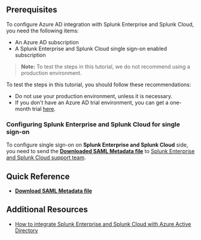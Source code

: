 ## Prerequisites

To configure Azure AD integration with Splunk Enterprise and Splunk Cloud, you need the following items:

- An Azure AD subscription
- A Splunk Enterprise and Splunk Cloud single sign-on enabled subscription

> **Note:**
> To test the steps in this tutorial, we do not recommend using a production environment.

To test the steps in this tutorial, you should follow these recommendations:

- Do not use your production environment, unless it is necessary.
- If you don't have an Azure AD trial environment, you can get a one-month trial [here](https://azure.microsoft.com/pricing/free-trial/).

### Configuring Splunk Enterprise and Splunk Cloud for single sign-on

To configure single sign-on on **Splunk Enterprise and Splunk Cloud** side, you need to send the **[Downloaded SAML Metadata file](%metadata:metadataDownloadUrl%)** to [Splunk Enterprise and Splunk Cloud support team](https://www.splunk.com/content/splunkcom/en_us/about-us/contact.html#tabs/customer-support).

## Quick Reference

* **[Download SAML Metadata file](%metadata:metadataDownloadUrl%)**

## Additional Resources

* [How to integrate Splunk Enterprise and Splunk Cloud with Azure Active Directory](https://docs.microsoft.com/azure/active-directory/active-directory-saas-splunkenterpriseandsplunkcloud-tutorial)

